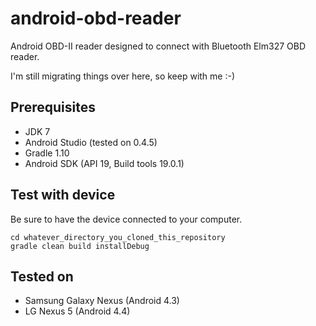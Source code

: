 android-obd-reader
========================

Android OBD-II reader designed to connect with Bluetooth Elm327 OBD reader.

I'm still migrating things over here, so keep with me :-)

## Prerequisites ##
- JDK 7
- Android Studio (tested on 0.4.5)
- Gradle 1.10
- Android SDK (API 19, Build tools 19.0.1)

## Test with device ##

Be sure to have the device connected to your computer.

```
cd whatever_directory_you_cloned_this_repository
gradle clean build installDebug
```

## Tested on ##

* Samsung Galaxy Nexus (Android 4.3)
* LG Nexus 5 (Android 4.4)
